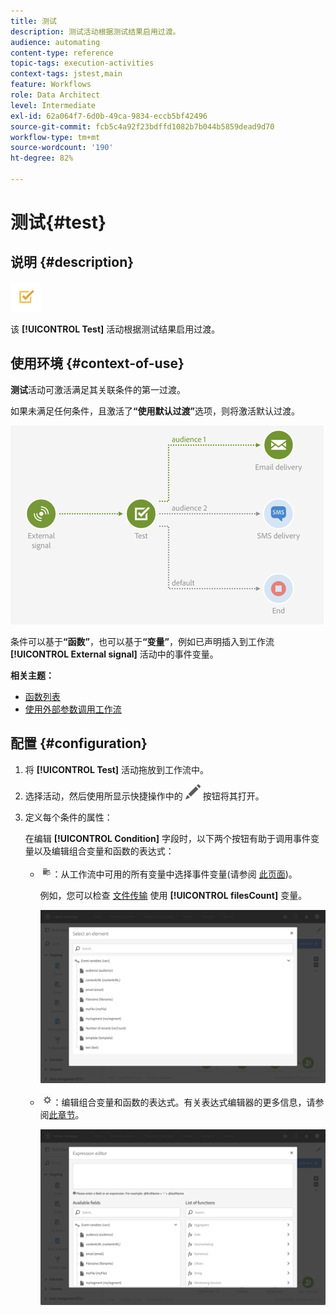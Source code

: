```yaml
---
title: 测试
description: 测试活动根据测试结果启用过渡。
audience: automating
content-type: reference
topic-tags: execution-activities
context-tags: jstest,main
feature: Workflows
role: Data Architect
level: Intermediate
exl-id: 62a064f7-6d0b-49ca-9834-eccb5bf42496
source-git-commit: fcb5c4a92f23bdffd1082b7b044b5859dead9d70
workflow-type: tm+mt
source-wordcount: '190'
ht-degree: 82%

---
```


# 测试{#test}

## 说明 {#description}

![](assets/test.png)

该 **[!UICONTROL Test]** 活动根据测试结果启用过渡。

## 使用环境 {#context-of-use}

**测试**&#x200B;活动可激活满足其关联条件的第一过渡。

如果未满足任何条件，且激活了&#x200B;**“使用默认过渡”**&#x200B;选项，则将激活默认过渡。

![](assets/wkf_test_activity_example.png)

条件可以基于&#x200B;**“函数”**，也可以基于&#x200B;**“变量”**，例如已声明插入到工作流 **[!UICONTROL External signal]** 活动中的事件变量。

**相关主题：**

* [函数列表](../../automating/using/list-of-functions.md)
* [使用外部参数调用工作流](../../automating/using/calling-a-workflow-with-external-parameters.md)

## 配置 {#configuration}

1. 将 **[!UICONTROL Test]** 活动拖放到工作流中。
1. 选择活动，然后使用所显示快捷操作中的 ![](assets/edit_darkgrey-24px.png) 按钮将其打开。
1. 定义每个条件的属性：

   在编辑 **[!UICONTROL Condition]** 字段时，以下两个按钮有助于调用事件变量以及编辑组合变量和函数的表达式：

   * ![](assets/extsignal_picker.png)：从工作流中可用的所有变量中选择事件变量(请参阅 [此页面](../../automating/using/customizing-workflow-external-parameters.md))。

      例如，您可以检查 [文件传输](../../automating/using/transfer-file.md) 使用 **[!UICONTROL filesCount]** 变量。

      ![](assets/wkf_test_activity_variables.png)

   * ![](assets/extsignal_expression_editor.png)：编辑组合变量和函数的表达式。有关表达式编辑器的更多信息，请参阅[此章节](../../automating/using/advanced-expression-editing.md)。

      ![](assets/wkf_test_activity_variables_expression.png)
